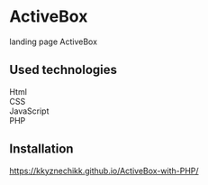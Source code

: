 # ActiveBox
landing page ActiveBox 

## Used technologies  
Html  
CSS  
JavaScript  
PHP

## Installation  
https://kkyznechikk.github.io/ActiveBox-with-PHP/
